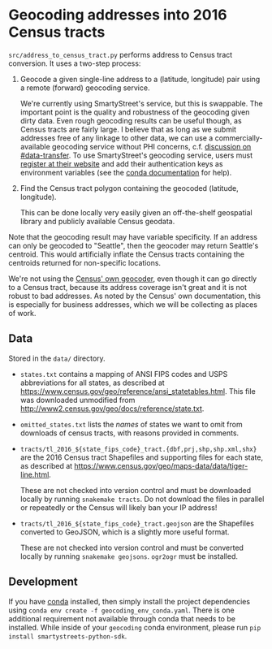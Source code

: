 # Geocoding addresses into 2016 Census tracts

`src/address_to_census_tract.py` performs address to Census tract conversion.  It uses a two-step process:

1. Geocode a given single-line address to a (latitude, longitude) pair using a remote (forward) 
   geocoding service.
   
   We're currently using SmartyStreet's service, but this is swappable.  The important point is the 
   quality and robustness of the geocoding given dirty data.  Even rough geocoding results can be 
   useful though, as Census tracts are fairly large.  I believe that as long as we submit addresses 
   free of any linkage to other data, we can use a commercially-available geocoding service without 
   PHI concerns, c.f.  [discussion on 
   #data-transfer](https://seattle-flu-study.slack.com/archives/CDTUFFQCU/p1544570425008700). To use
   SmartyStreet's geocoding service, users must [register at their
   website](http://smartystreets.com) and add their authentication keys as environment variables 
   (see the [conda documentation](https://conda.io/projects/conda/en/latest/user-guide/tasks/manage-environments.html#saving-environment-variables) for help). 

2. Find the Census tract polygon containing the geocoded (latitude, longitude).

   This can be done locally very easily given an off-the-shelf geospatial library and publicly 
   available Census geodata.

Note that the geocoding result may have variable specificity.  If an address can only be geocoded to
"Seattle", then the geocoder may return Seattle's centroid.  This would artificially inflate the 
Census tracts containing the centroids returned for non-specific locations.

We're not using the [Census' own geocoder](https://www.census.gov/geo/maps-data/data/geocoder.html),
even though it can go directly to a Census tract, because its address coverage isn't great and it is
not robust to bad addresses. As noted by the Census' own documentation, this is especially for 
business addresses, which we will be collecting as places of work.

## Data

Stored in the `data/` directory.

* `states.txt` contains a mapping of ANSI FIPS codes and USPS abbreviations for all states, as 
  described at <https://www.census.gov/geo/reference/ansi_statetables.html>.  This file was
  downloaded unmodified from <http://www2.census.gov/geo/docs/reference/state.txt>.

* `omitted_states.txt` lists the _names_ of states we want to omit from downloads of census tracts, 
  with reasons provided in comments.

* `tracts/tl_2016_${state_fips_code}_tract.{dbf,prj,shp,shp.xml,shx}` are the
  2016 Census tract Shapefiles and supporting files for each state, as described at 
  <https://www.census.gov/geo/maps-data/data/tiger-line.html>.

  These are not checked into version control and must be downloaded locally by
  running `snakemake tracts`.  Do not download the files in parallel or repeatedly or the Census 
  will likely ban your IP address!

* `tracts/tl_2016_${state_fips_code}_tract.geojson` are the Shapefiles converted to GeoJSON, which 
  is a slightly more useful format.

  These are not checked into version control and must be converted locally by running 
  `snakemake geojsons`.  `ogr2ogr` must be installed.

## Development

If you have [conda](https://conda.io/en/latest/) installed, then simply install the project 
dependencies using `conda env create -f geocoding_env_conda.yaml`. There is one additional 
requirement not available through conda that needs to be installed. While inside of your `geocoding`
conda environment, please run `pip install smartystreets-python-sdk`. 
